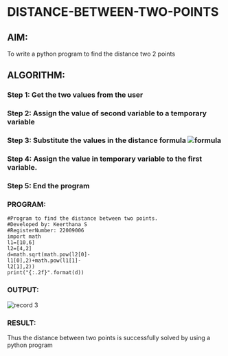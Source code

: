 # DISTANCE-BETWEEN-TWO-POINTS

## AIM:
To write a python program to find the distance two 2 points
## ALGORITHM:
### Step 1: Get the two values from the user
### Step 2: Assign the value of second variable to a temporary variable
### Step 3: Substitute the values in the distance formula  ![formula](/formula.jpg)
### Step 4: Assign the value in temporary variable to the first variable.
### Step 5: End the program
### PROGRAM:
```
#Program to find the distance between two points.
#Developed by: Keerthana S 
#RegisterNumber: 22009006
import math
l1=[10,6]
l2=[4,2]
d=math.sqrt(math.pow(l2[0]-
l1[0],2)+math.pow(l1[1]-
l2[1],2))
print("{:.2f}".format(d))
```
  


### OUTPUT:

![record 3](https://user-images.githubusercontent.com/119477890/211268037-31e81e62-a5ae-4811-ac20-0db7af6a514d.png)



### RESULT:
Thus the distance between two points is successfully solved by using a python program
